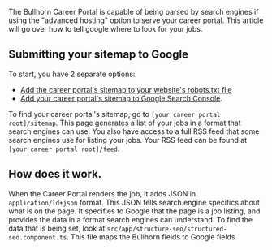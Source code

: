 
The Bullhorn Career Portal is capable of being parsed by search engines if using the "advanced hosting" option to serve your career portal. This article will go over how to tell google where to look for your jobs.

## Submitting your sitemap to Google

To start, you have 2 separate options:

 - [Add the career portal's sitemap to your website's robots.txt file](https://support.google.com/webmasters/answer/6062596?hl=en)
 - [Add your career portal's sitemap to Google Search Console](https://support.google.com/webmasters/answer/183668?hl=en).

To find your career portal's sitemap, go to `[your career portal root]/sitemap`.  This page generates a list of your jobs in a format that search engines can use.  You also have access to a full RSS feed that some search engines use for listing your jobs. Your RSS feed can be found at `[your career portal root]/feed`. 

## How does it work.

When the Career Portal renders the job, it adds JSON in `application/ld+json` format.  This JSON tells search engine specifics about what is on the page.  It specifies to Google that the page is a job listing, and provides the data in a format search engines can understand.   To find the data that is being set, look at `src/app/structure-seo/structured-seo.component.ts`.  This file maps the Bullhorn fields to Google fields
